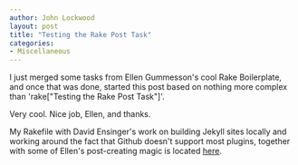 ```yaml
---
author: John Lockwood
layout: post
title: "Testing the Rake Post Task" 
categories:
- Miscellaneous
---
```


I just merged some tasks from Ellen Gummesson's cool Rake Boilerplate, and once that was done, started this post based on nothing
more complex than 'rake["Testing the Rake Post Task"]'.

Very cool.  Nice job, Ellen, and thanks.

My Rakefile with David Ensinger's work on building Jekyll sites locally and working around the fact that Github doesn't support most plugins, together with some of Ellen's post-creating magic is located [here](https://github.com/CodeSolid/CodeSolid.github.io/blob/source/Rakefile).